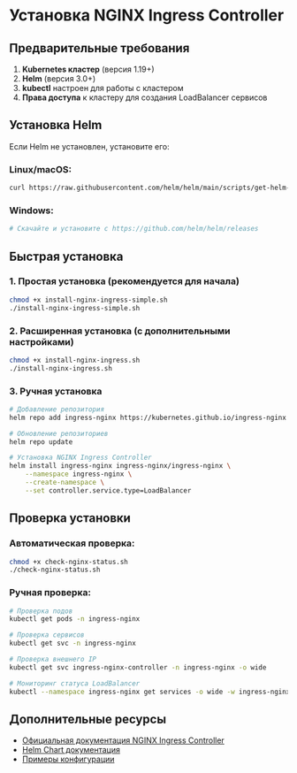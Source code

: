 # Установка NGINX Ingress Controller

## Предварительные требования

1. **Kubernetes кластер** (версия 1.19+)
2. **Helm** (версия 3.0+)
3. **kubectl** настроен для работы с кластером
4. **Права доступа** к кластеру для создания LoadBalancer сервисов

## Установка Helm

Если Helm не установлен, установите его:

### Linux/macOS:
```bash
curl https://raw.githubusercontent.com/helm/helm/main/scripts/get-helm-3 | bash
```

### Windows:
```powershell
# Скачайте и установите с https://github.com/helm/helm/releases
```

## Быстрая установка

### 1. Простая установка (рекомендуется для начала)

```bash
chmod +x install-nginx-ingress-simple.sh
./install-nginx-ingress-simple.sh
```

### 2. Расширенная установка (с дополнительными настройками)

```bash
chmod +x install-nginx-ingress.sh
./install-nginx-ingress.sh
```

### 3. Ручная установка

```bash
# Добавление репозитория
helm repo add ingress-nginx https://kubernetes.github.io/ingress-nginx

# Обновление репозиториев
helm repo update

# Установка NGINX Ingress Controller
helm install ingress-nginx ingress-nginx/ingress-nginx \
    --namespace ingress-nginx \
    --create-namespace \
    --set controller.service.type=LoadBalancer
```

## Проверка установки

### Автоматическая проверка:
```bash
chmod +x check-nginx-status.sh
./check-nginx-status.sh
```

### Ручная проверка:
```bash
# Проверка подов
kubectl get pods -n ingress-nginx

# Проверка сервисов
kubectl get svc -n ingress-nginx

# Проверка внешнего IP
kubectl get svc ingress-nginx-controller -n ingress-nginx -o wide

# Мониторинг статуса LoadBalancer
kubectl --namespace ingress-nginx get services -o wide -w ingress-nginx-controller
```

## Дополнительные ресурсы

- [Официальная документация NGINX Ingress Controller](https://kubernetes.github.io/ingress-nginx/)
- [Helm Chart документация](https://github.com/kubernetes/ingress-nginx/tree/main/charts/ingress-nginx)
- [Примеры конфигурации](https://kubernetes.github.io/ingress-nginx/examples/)
